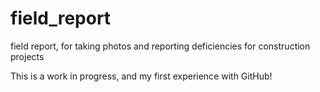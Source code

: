 # field_report
field report, for taking photos and reporting deficiencies for construction projects

This is a work in progress, and my first experience with GitHub!
